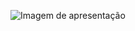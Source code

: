   ![Imagem de apresentação](https://cdn.discordapp.com/attachments/1367840916211241002/1381598208710414447/image0.gif?ex=68481919&is=6846c799&hm=7d95eed40538d2f343ef3d198c4b729b04e36870d9a9b9d6948b7c506b7d397e&)
